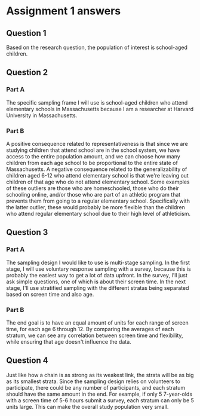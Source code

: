 # Assignment 1 answers

## Question 1
Based on the research question, the population of interest is school-aged children.

## Question 2

### Part A
The specific sampling frame I will use is school-aged children who attend elementary schools in Massachusetts because I am a researcher at Harvard University in Massachusetts. 

### Part B
A positive consequence related to representativeness is that since we are studying children that attend school are in the school system, we have access to the entire population amount, and we can choose how many children from each age school to be proportional to the entire state of Massachusetts. A negative consequence related to the generalizability of children aged 6-12 who attend elementary school is that we're leaving out children of that age who do not attend elementary school. Some examples of these outliers are those who are homeschooled, those who do their schooling online, and/or those who are part of an athletic program that prevents them from going to a regular elementary school. Specifically with the latter outlier, these would probably be more flexible than the children who attend regular elementary school due to their high level of athleticism. 

## Question 3

### Part A
The sampling design I would like to use is multi-stage sampling. In the first stage, I will use voluntary response sampling with a survey, because this is probably the easiest way to get a lot of data upfront. In the survey, I'll just ask simple questions, one of which is about their screen time. In the next stage, I'll use stratified sampling with the different stratas being separated based on screen time and also age.

### Part B
The end goal is to have an equal amount of units for each range of screen time, for each age 6 through 12. By comparing the averages of each stratum, we can see any correlation between screen time and flexibility, while ensuring that age doesn't influence the data.

## Question 4
Just like how a chain is as strong as its weakest link, the strata will be as big as its smallest strata. Since the sampling design relies on volunteers to participate, there could be any number of participants, and each stratum should have the same amount in the end. For example, if only 5 7-year-olds with a screen time of 5-6 hours submit a survey, each stratum can only be 5 units large. This can make the overall study population very small.
